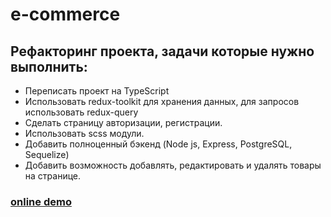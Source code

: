 # e-commerce

## Рефакторинг проекта, задачи которые нужно выполнить:
- Переписать проект на TypeScript
- Использовать redux-toolkit для хранения данных, для запросов использовать redux-query
- Сделать страницу авторизации, регистрации.
- Использовать scss модули.
- Добавить полноценный бэкенд (Node js, Express, PostgreSQL, Sequelize)
- Добавить возможность добавлять, редактировать и удалять товары на странице.

### [online demo](https://locrun.github.io/e-commerce/)
